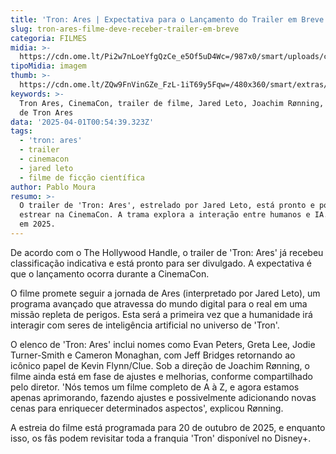 ```yaml
---
title: 'Tron: Ares | Expectativa para o Lançamento do Trailer em Breve'
slug: tron-ares-filme-deve-receber-trailer-em-breve
categoria: FILMES
midia: >-
  https://cdn.ome.lt/Pi2w7nLoeYfgQzCe_e5Of5uD4Wc=/987x0/smart/uploads/conteudo/fotos/Design_sem_nome_-_2025-03-31T203114.641.png
tipoMidia: imagem
thumb: >-
  https://cdn.ome.lt/ZQw9FnVinGZe_FzL-1iT69y5Fqw=/480x360/smart/extras/conteudos/Design_sem_nome_-_2025-03-31T203114.641.png
keywords: >-
  Tron Ares, CinemaCon, trailer de filme, Jared Leto, Joachim Rønning, estreia
  de Tron Ares
data: '2025-04-01T00:54:39.323Z'
tags:
  - 'tron: ares'
  - trailer
  - cinemacon
  - jared leto
  - filme de ficção científica
author: Pablo Moura
resumo: >-
  O trailer de 'Tron: Ares', estrelado por Jared Leto, está pronto e pode
  estrear na CinemaCon. A trama explora a interação entre humanos e IA. Estreia
  em 2025.
---
```


De acordo com o The Hollywood Handle, o trailer de 'Tron: Ares' já recebeu classificação indicativa e está pronto para ser divulgado. A expectativa é que o lançamento ocorra durante a CinemaCon.

O filme promete seguir a jornada de Ares (interpretado por Jared Leto), um programa avançado que atravessa do mundo digital para o real em uma missão repleta de perigos. Esta será a primeira vez que a humanidade irá interagir com seres de inteligência artificial no universo de 'Tron'.

O elenco de 'Tron: Ares' inclui nomes como Evan Peters, Greta Lee, Jodie Turner-Smith e Cameron Monaghan, com Jeff Bridges retornando ao icônico papel de Kevin Flynn/Clue. Sob a direção de Joachim Rønning, o filme ainda está em fase de ajustes e melhorias, conforme compartilhado pelo diretor. 'Nós temos um filme completo de A à Z, e agora estamos apenas aprimorando, fazendo ajustes e possivelmente adicionando novas cenas para enriquecer determinados aspectos', explicou Rønning.

A estreia do filme está programada para 20 de outubro de 2025, e enquanto isso, os fãs podem revisitar toda a franquia 'Tron' disponível no Disney+.
